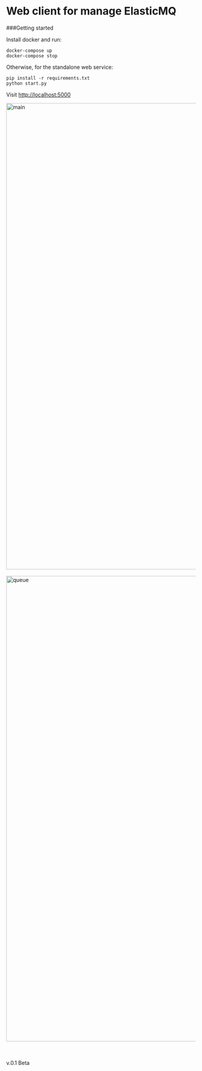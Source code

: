 # Web client for manage ElasticMQ

###Getting started

Install docker and run:
```
docker-compose up
docker-compose stop
```
Otherwise, for the standalone web service:
```
pip install -r requirements.txt
python start.py
```
Visit [http://localhost:5000](http://localhost:5000)

<img width="1236" alt="main" src="https://user-images.githubusercontent.com/12786801/37246411-2cb87c16-24b1-11e8-9581-2b4e26cd9fef.png">
<br><br>
<img width="1234" alt="queue" src="https://user-images.githubusercontent.com/12786801/37246412-2f907c04-24b1-11e8-8d69-dcb4d74004cd.png">

<br><br>
v.0.1 Beta